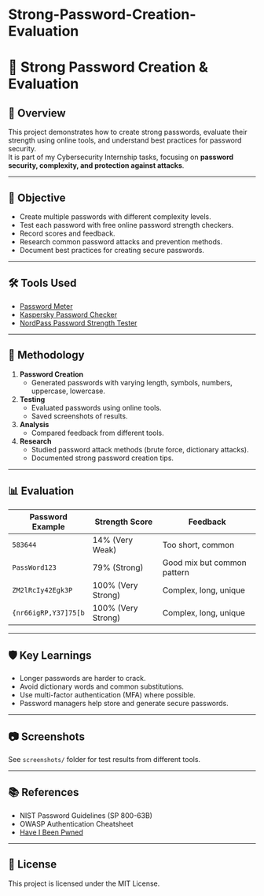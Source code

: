 # Strong-Password-Creation-Evaluation

# 🔐 Strong Password Creation & Evaluation

## 📌 Overview
This project demonstrates how to create strong passwords, evaluate their strength using online tools, and understand best practices for password security.  
It is part of my Cybersecurity Internship tasks, focusing on **password security, complexity, and protection against attacks**.

---

## 🎯 Objective
- Create multiple passwords with different complexity levels.
- Test each password with free online password strength checkers.
- Record scores and feedback.
- Research common password attacks and prevention methods.
- Document best practices for creating secure passwords.

---

## 🛠 Tools Used
- [Password Meter](https://passwordmeter.com/)
- [Kaspersky Password Checker](https://password.kaspersky.com/)
- [NordPass Password Strength Tester](https://nordpass.com/password-strength-checker/)

---
## 📖 Methodology
1. **Password Creation**
   - Generated passwords with varying length, symbols, numbers, uppercase, lowercase.
2. **Testing**
   - Evaluated passwords using online tools.
   - Saved screenshots of results.
3. **Analysis**
   - Compared feedback from different tools.
4. **Research**
   - Studied password attack methods (brute force, dictionary attacks).
   - Documented strong password creation tips.

---

## 📊 Evaluation
| Password Example      | Strength Score | Feedback |
|----------------------|----------------|----------|
| `583644`             | 14% (Very Weak)     | Too short, common |
| `PassWord123`       | 79% (Strong)   | Good mix but common pattern |
| `ZM2lRcIy42Egk3P`     | 100% (Very Strong) | Complex, long, unique |
| `{nr66igRP,Y37]75[b`     | 100% (Very Strong) | Complex, long, unique |

---

## 🛡 Key Learnings
- Longer passwords are harder to crack.
- Avoid dictionary words and common substitutions.
- Use multi-factor authentication (MFA) where possible.
- Password managers help store and generate secure passwords.

---

## 📷 Screenshots
See `screenshots/` folder for test results from different tools.

---

## 📚 References
- NIST Password Guidelines (SP 800-63B)
- OWASP Authentication Cheatsheet
- [Have I Been Pwned](https://haveibeenpwned.com/)

---

## 📌 License
This project is licensed under the MIT License.
